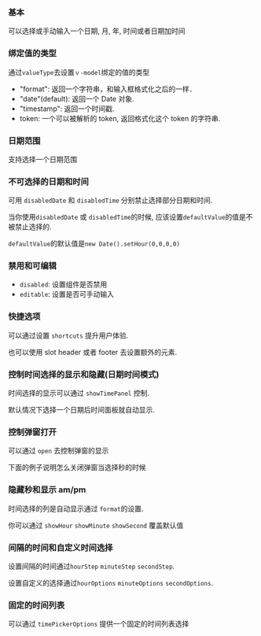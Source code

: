 <!-- Basic -->

### 基本

可以选择或手动输入一个日期, 月, 年, 时间或者日期加时间

<!-- ValueType -->

### 绑定值的类型

通过`valueType`去设置`ｖ-model`绑定的值的类型

- "format": 返回一个字符串，和输入框格式化之后的一样．
- "date"(default): 返回一个 Date 对象.
- "timestamp": 返回一个时间戳.
- token: 一个可以被解析的 token, 返回格式化这个 token 的字符串.

<!-- Range -->

### 日期范围

支持选择一个日期范围

<!-- DisabledDateTime -->

### 不可选择的日期和时间

可用 `disabledDate` 和 `disabledTime` 分别禁止选择部分日期和时间.

当你使用`disabledDate` 或 `disabledTime`的时候, 应该设置`defaultValue`的值是不被禁止选择的.

`defaultValue`的默认值是`new Date().setHour(0,0,0,0)`

<!-- Disabled -->

### 禁用和可编辑

- `disabled`: 设置组件是否禁用
- `editable`: 设置是否可手动输入

<!-- Shortcut -->

### 快捷选项

可以通过设置 `shortcuts` 提升用户体验.

也可以使用 slot header 或者 footer 去设置额外的元素.

<!-- ControlTimePanel -->

### 控制时间选择的显示和隐藏(日期时间模式)

时间选择的显示可以通过 `showTimePanel` 控制.

默认情况下选择一个日期后时间面板就自动显示.

<!-- ControlOpen -->

### 控制弹窗打开

可以通过 `open` 去控制弹窗的显示

下面的例子说明怎么关闭弹窗当选择秒的时候

<!-- HideSeconds -->

### 隐藏秒和显示 am/pm

时间选择的列是自动显示通过 `format`的设置.

你可以通过 `showHour` `showMinute` `showSecond` 覆盖默认值

<!-- MinuteStep -->

### 间隔的时间和自定义时间选择

设置间隔的时间通过`hourStep` `minuteStep` `secondStep`.

设置自定义的选择通过`hourOptions` `minuteOptions` `secondOptions`.

<!-- FixedTimeList -->

### 固定的时间列表

可以通过 `timePickerOptions` 提供一个固定的时间列表选择
